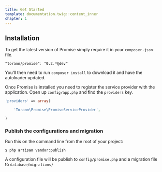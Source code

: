 ```yaml
---
title: Get Started
template: documentation.twig::content_inner
chapter: 1
---
```


## Installation

To get the latest version of Promise simply require it in your `composer.json` file.

~~~
"torann/promise": "0.2.*@dev"
~~~

You'll then need to run `composer install` to download it and have the autoloader updated.

Once Promise is installed you need to register the service provider with the application. Open up `config/app.php` and find the `providers` key.

~~~php
'providers' => array(

    'Torann\Promise\PromiseServiceProvider',

)
~~~

### Publish the configurations and migration

Run this on the command line from the root of your project:

~~~
$ php artisan vendor:publish
~~~

A configuration file will be publish to `config/promise.php` and a migration file to `database/migrations/`
